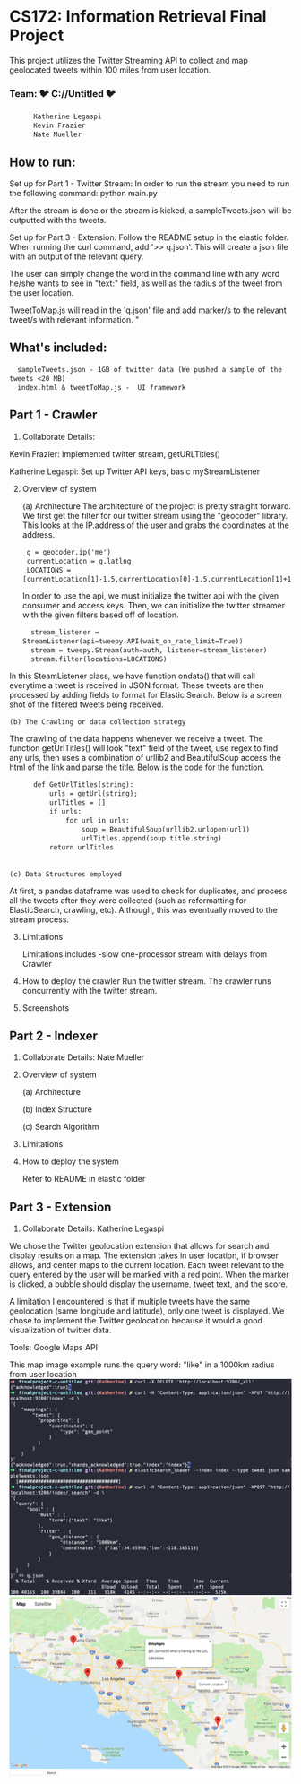 # CS172:  Information Retrieval Final Project
This project utilizes the Twitter Streaming API to collect and map geolocated tweets within 100 miles from user location.

### Team: 🐦 C://Untitled 🐦 
          Katherine Legaspi
          Kevin Frazier
          Nate Mueller

## How to run:

Set up for Part 1 - Twitter Stream: In order to run the stream you need to run the following command:
	python main.py

After the stream is done or the stream is kicked, a sampleTweets.json will be outputted with the tweets.

Set up for Part 3 - Extension: Follow the README setup in the elastic folder. When running the curl command, add '>> q.json'.
This will create a json file with an output of the relevant query. 

The user can simply change the word in the command line with any word he/she wants to see in "text:" field, as well as the radius of the tweet
from the user location.

TweetToMap.js will read in the 'q.json' file and add marker/s to the relevant tweet/s with relevant information. "

## What's included:

      sampleTweets.json - 1GB of twitter data (We pushed a sample of the tweets <20 MB)
      index.html & tweetToMap.js -  UI framework

 ## Part 1 - Crawler
 1. Collaborate Details: 

   Kevin Frazier: Implemented twitter stream, getURLTitles()

   Katherine Legaspi: Set up Twitter API keys, basic myStreamListener
   
 2. Overview of system

    (a) Architecture
          The architecture of the project is pretty straight forward. We first get the filter for our twitter stream using the "geocoder" library. This looks at the IP.address of the user and grabs the coordinates at the address.
         
         g = geocoder.ip('me')
         currentLocation = g.latlng
         LOCATIONS = [currentLocation[1]-1.5,currentLocation[0]-1.5,currentLocation[1]+1.5,currentLocation[0]+1.5]
         
    In order to use the api, we must initialize the twitter api with the given consumer and access keys. Then, we can initialize the twitter streamer with the given filters based off of location.
    
          stream_listener = StreamListener(api=tweepy.API(wait_on_rate_limit=True))
          stream = tweepy.Stream(auth=auth, listener=stream_listener)
          stream.filter(locations=LOCATIONS)
In this SteamListener class, we have function ondata() that will call everytime a tweet is received in JSON format. These tweets are then processed by adding fields to format for Elastic Search. Below is a screen shot of the filtered tweets being received.         
         

    (b) The Crawling or data collection strategy
    
The crawling of the data happens whenever we receive a tweet. The function getUrlTitles() will look "text" field of the tweet, use regex to find any urls, then uses a combination of urllib2 and BeautifulSoup access the html of the link and parse the title. Below is the code for the function.

          def GetUrlTitles(string):
	          urls = getUrl(string);
	          urlTitles = []
	          if urls:
		          for url in urls:
			          soup = BeautifulSoup(urllib2.urlopen(url))
			          urlTitles.append(soup.title.string)
	          return urlTitles


    (c) Data Structures employed
    
At first, a pandas dataframe was used to check for duplicates, and process all the tweets after they were collected (such as reformatting for ElasticSearch, crawling, etc). Although, this was eventually moved to the stream process.

 3. Limitations 

      Limitations includes
      -slow one-processor stream with delays from Crawler
      
      

 4. How to deploy the crawler
 Run the twitter stream. The crawler runs concurrently with the twitter stream.

 5. Screenshots

 ## Part 2 - Indexer
 1. Collaborate Details: Nate Mueller 

 2. Overview of system 

    (a) Architecture
 
    (b) Index Structure
 
    (c) Search Algorithm
 
 3. Limitations 
 
 4. How to deploy the system

      Refer to README in elastic folder 

 ## Part 3 - Extension
 1. Collaborate Details: Katherine Legaspi 

 We chose the Twitter geolocation extension that allows for search and display results on a map. The extension takes in user location, if browser allows, and center maps to the current location. Each tweet relevant to the query entered by the user will be marked with a red point. When the marker is clicked, a bubble should display the username, tweet text, and the score.

 A limitation I encountered is that if multiple tweets have the same geolocation (same longitude and latitude), only one tweet is displayed. We chose to implement the Twitter geolocation because it would a good visualization of twitter data. 

Tools: Google Maps API

This map image example runs the query word: "like" in a 1000km radius from user location
![map](runMap.png)
![map](map.png)

